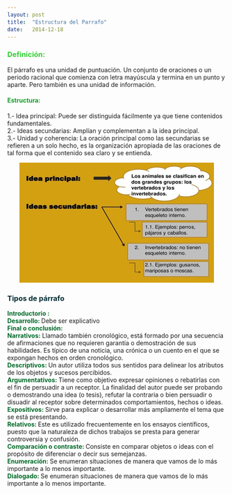 ```yaml
---
layout: post
title:  "Estructura del Parrafo"
date:   2014-12-18
---
```


<font color="#32CD32"><h3>Definición:</h3></font>
<p>El párrafo es una unidad de puntuación. Un conjunto de oraciones o un periodo racional que comienza con letra mayúscula y termina en un punto y aparte. Pero también es una unidad de información. </p>
<font color="#169C28"><h4>Estructura:</h4></font>
<p>1.- Idea principal: Puede ser distinguida fácilmente ya que tiene contenidos fundamentales. <br>
2.- Ideas secundarias: Amplían y complementan a la idea principal. <br>
3.- Unidad y coherencia: La oración principal como las secundarias se refieren a un solo hecho, es la organización apropiada de las oraciones de tal forma que el contenido sea claro y se entienda. </p>
<center><img src="/assets/img/parrafoestructura.jpg"></center>
<font color=”#32CD32”><h3>Tipos de párrafo </h3></font>
<font color=”#169C28”><b>Introductorio :</b></font>
<br>
<font color=”#169C28”><b>Desarrollo: </b></font>Debe ser explicativo <br>
<font color=”#169C28”><b>Final o conclusión:</b></font><br>
<font color=”#169C28”><b>Narrativos:</b> </font>Llamado también cronológico, está formado por una secuencia de afirmaciones que no requieren garantía o demostración de sus habilidades. Es típico de una noticia, una crónica o un cuento en el que se expongan hechos en orden cronológico. <br>
<font color=”#169C28”><b>Descriptivos: </b> </font>Un autor utiliza todos sus sentidos para delinear los atributos de los objetos y sucesos percibidos. <br>
<font color=”#169C28”><b>Argumentativos: </b> </font>Tiene como objetivo expresar opiniones o rebatirlas con el fin de persuadir a un receptor. La finalidad del autor puede ser probando o demostrando una idea (o tesis), refutar la contraria o bien persuadir o disuadir al receptor sobre determinados comportamientos, hechos o ideas. <br>
<font color=”#169C28”><b>Expositivos: </b> </font>Sirve para explicar o desarrollar más ampliamente el tema que se está presentando. <br>
<font color=”#169C28”><b>Relativos: </b> </font>Este es utilizado frecuentemente en los ensayos científicos, puesto que la naturaleza de dichos trabajos se presta para generar controversia y confusión. <br>
<font color=”#169C28”><b>Comparación o contraste: </b> </font>Consiste en comparar objetos o ideas con el propósito de diferenciar o decir sus semejanzas. <br>
<font color=”#169C28”><b>Enumeración: </b></font> Se enumeran situaciones de manera que vamos de lo más importante a lo menos importante.<br>
<font color=”#169C28”><b>Dialogado: </b> </font>Se enumeran situaciones de manera que vamos de lo más importante a lo menos importante.</p>
